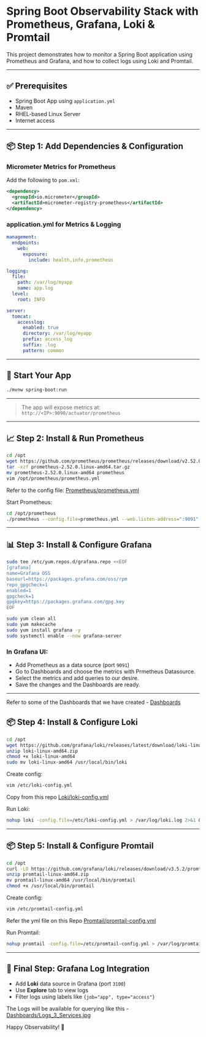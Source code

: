 # Spring Boot Observability Stack with Prometheus, Grafana, Loki & Promtail

This project demonstrates how to monitor a Spring Boot application using Prometheus and Grafana, and how to collect logs using Loki and Promtail.

---

## ✅ Prerequisites

- Spring Boot App using `application.yml`
- Maven
- RHEL-based Linux Server
- Internet access

---

## 📦 Step 1: Add Dependencies & Configuration

### Micrometer Metrics for Prometheus

Add the following to `pom.xml`:
```xml
<dependency>
  <groupId>io.micrometer</groupId>
  <artifactId>micrometer-registry-prometheus</artifactId>
</dependency>
```

### application.yml for Metrics & Logging
```yaml
management:
  endpoints:
    web:
      exposure:
        include: health,info,prometheus

logging:
  file:
    path: /var/log/myapp
    name: app.log
  level:
    root: INFO

server:
  tomcat:
    accesslog:
      enabled: true
      directory: /var/log/myapp
      prefix: access_log
      suffix: .log
      pattern: common
```

---

## 🚀 Start Your App

```bash
./mvnw spring-boot:run
```

---

> The app will expose metrics at: `http://<IP>:9090/actuator/prometheus`

---

## 📈 Step 2: Install & Run Prometheus

```bash
cd /opt
wget https://github.com/prometheus/prometheus/releases/download/v2.52.0/prometheus-2.52.0.linux-amd64.tar.gz
tar -xzf prometheus-2.52.0.linux-amd64.tar.gz
mv prometheus-2.52.0.linux-amd64 prometheus
vim /opt/prometheus/prometheus.yml  
```
Refer to the config file: [Prometheus/prometheus.yml](./Prometheus/prometheus.yml)

Start Prometheus:
```bash
cd /opt/prometheus
./prometheus --config.file=prometheus.yml --web.listen-address=":9091"
```

---

## 📊 Step 3: Install & Configure Grafana

```bash
sudo tee /etc/yum.repos.d/grafana.repo <<EOF
[grafana]
name=Grafana OSS
baseurl=https://packages.grafana.com/oss/rpm
repo_gpgcheck=1
enabled=1
gpgcheck=1
gpgkey=https://packages.grafana.com/gpg.key
EOF

sudo yum clean all
sudo yum makecache
sudo yum install grafana -y
sudo systemctl enable --now grafana-server
```

### In Grafana UI:
- Add Prometheus as a data source (port `9091`)
- Go to Dashboards and choose the metrics with Prmetheus Datasource.
- Select the metrics and add queries to our desire.
- Save the changes and the Dashboards are ready. 

---

Refer to some of the Dashboards that we have created - [Dashboards](./Dashboards)

## 📦 Step 4: Install & Configure Loki

```bash
cd /opt
wget https://github.com/grafana/loki/releases/latest/download/loki-linux-amd64.zip
unzip loki-linux-amd64.zip
chmod +x loki-linux-amd64
sudo mv loki-linux-amd64 /usr/local/bin/loki
```

Create config:
```bash
vim /etc/loki-config.yml   
```

Copy from this repo [Loki/loki-config.yml](./Loki/loki-config.yml)

Run Loki:
```bash
nohup loki -config.file=/etc/loki-config.yml > /var/log/loki.log 2>&1 &
```

---

## 📦 Step 5: Install & Configure Promtail

```bash
cd /opt
curl -LO https://github.com/grafana/loki/releases/download/v3.5.2/promtail-linux-amd64.zip
unzip promtail-linux-amd64.zip
mv promtail-linux-amd64 /usr/local/bin/promtail
chmod +x /usr/local/bin/promtail
```

Create config:
```bash
vim /etc/promtail-config.yml   
```
Refer the yml file on this Repo [Promtail/promtail-config.yml](./Promtail/promtail-config.yml)

Run Promtail:
```bash
nohup promtail -config.file=/etc/promtail-config.yml > /var/log/promtail.log 2>&1 &
```

---

## 📌 Final Step: Grafana Log Integration

- Add **Loki** data source in Grafana (port `3100`)
- Use **Explore** tab to view logs
- Filter logs using labels like `{job="app", type="access"}`

The Logs will be available for querying like this - [Dashboards/Logs_3_Services.jpg](./Dashboards/Logs_3_Services.jpg)


Happy Observability! 🌟
